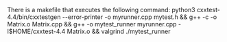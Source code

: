 
There is a makefile that executes the following command:
	python3 cxxtest-4.4/bin/cxxtestgen --error-printer -o myrunner.cpp mytest.h && g++ -c -o Matrix.o Matrix.cpp && g++ -o mytest_runner myrunner.cpp -I$HOME/cxxtest-4.4 Matrix.o && valgrind ./mytest_runner

